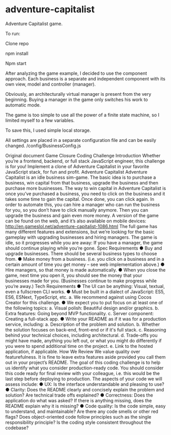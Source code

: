 # adventure-capitalist
Adventure Capitalist game.

To run:

Clone repo

npm install

Npm start

After analyzing the game example, I decided to use the component approach. Each business is a separate and independent component with its own view, model and controller (manager).

Obviously, an architecturally virtual manager is present from the very beginning. Buying a manager in the game only switches his work to automatic mode.

The game is too simple to use all the power of a finite state machine, so I limited myself to a few variables.

To save this, I used simple local storage.

All settings are placed in a separate configuration file and can be easily changed. /config/BusinessConfig.js



Original document
Game Closure Coding Challenge
Introduction
Whether you’re a frontend, backend, or full stack JavaScript engineer, this challenge is for you!
Implement a clone of Adventure Capitalist in your favorite JavaScript stack, for fun and profit.
Adventure Capitalist
Adventure Capitalist is an idle business sim-game. The basic idea is to purchase a business, win
capital from that business, upgrade the business and then purchase more businesses.
The way to win capital in Adventure Capitalist is once you’ve purchased a business, you need to
click on the business and it takes some time to gain the capital. Once done, you can click again.
In order to automate this, you can hire a manager who can run the business for you, so you don’t
have to click manually anymore. Then you can upgrade the business and gain even more
money.
A version of the game can be found on the web, and it’s also available on mobile devices:
http://en.gameslol.net/adventure-capitalist-1086.html
The full game has many different features and extensions, but we’re looking for the basic
gameplay with upgrading businesses and hiring managers.
The game is idle, so it progresses while you are away: If you have a manager, the game should
continue playing while you’re gone.
Spec Requirements
● Buy and upgrade businesses. There should be several business types to choose from.
● Make money from a business. (i.e. you click on a business and in a certain amount of
time you get money – see web implementation above.)
● Hire managers, so that money is made automatically.
● When you close the game, next time you open it, you should see the money that your
businesses made for you. (Businesses continue to make progress while you’re away.)
Tech Requirements
● The UI can be anything: Visual, textual, even a fullscreen CLI works.
● Must be built in a dialect of JavaScript: ES5, ES6, ESNext, TypeScript, etc.
a. We recommend against using Cocos Creator for this challenge.
● We expect you to put focus on at least one of the following topics:
a. Visual polish: Beautiful design and/or graphics.
b. Extra features: Going beyond MVP functionality.
c. Server component: Creating a full-stack app.
● Write your README as if it was for a production service, including:
a. Description of the problem and solution.
b. Whether the solution focuses on back-end, front-end or if it's full stack.
c. Reasoning behind your technical choices, including architectural.
d. Trade-offs you might have made, anything you left out, or what you might do
differently if you were to spend additional time on the project.
e. Link to the hosted application, if applicable.
How We Review
We value quality over featurefulness. It is fine to leave extra features aside provided you call
them out in your project’s README. The goal of this coding challenge is to help us identify what
you consider production-ready code. You should consider this code ready for final review with
your colleague, i.e. this would be the last step before deploying to production.
The aspects of your code we will assess include:
● UX: Is the interface understandable and pleasing to use?
● Clarity: Does the README clearly and concisely explain the problem and solution? Are
technical trade offs explained?
● Correctness: Does the application do what was asked? If there is anything missing, does
the README explain why it is missing?
● Code quality: Is the code simple, easy to understand, and maintainable? Are there any
code smells or other red flags? Does object-oriented code follow principles such as the
single responsibility principle? Is the coding style consistent throughout the codebase?


